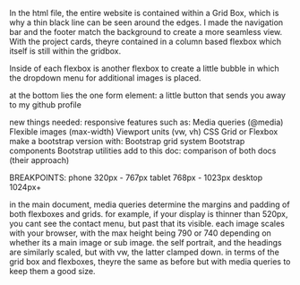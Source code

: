 In the html file, the entire website is contained within a Grid Box, which is why
a thin black line can be seen around the edges. I made the navigation bar and the footer
match the background to create a more seamless view. With the project cards, theyre contained
in a column based flexbox which itself is still within the gridbox.

Inside of each flexbox is another flexbox to create a little bubble in which the dropdown menu 
for additional images is placed.

at the bottom lies the one form element: a little button that sends you away to my github profile

new things needed:
    responsive features such as:
        Media queries (@media)
        Flexible images (max-width)
        Viewport units (vw, vh)
        CSS Grid or Flexbox
    make a bootstrap version with:
        Bootstrap grid system
        Bootstrap components
        Bootstrap utilities
    add to this doc:
        comparison of both docs (their approach)

BREAKPOINTS:
phone       320px - 767px
tablet      768px - 1023px
desktop     1024px+

in the main document, media queries determine the margins and padding of both flexboxes and grids.
for example, if your display is thinner than 520px, you cant see the contact menu, but past that its visible.
each image scales with your browser, with the max height being 790 or 740 depending on whether its a 
main image or sub image.
the self portrait, and the headings are similarly scaled, but with vw, the latter clamped down.
in terms of the grid box and flexboxes, theyre the same as before but with media queries to keep them a good size.

